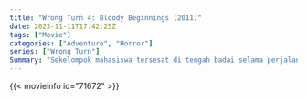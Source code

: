 ```yaml
---
title: "Wrong Turn 4: Bloody Beginnings (2011)"
date: 2023-11-11T17:42:25Z
tags: ["Movie"]
categories: ["Adventure", "Horror"]
series: ["Wrong Turn"]
Summary: "Sekelompok mahasiswa tersesat di tengah badai selama perjalanan mobil salju mereka dan berlindung di sanatorium yang ditinggalkan, yang tanpa mereka sadari, adalah rumah bagi para kanibal yang cacat."
---
```


<mux-player stream-type="on-demand"
src="https://kp3d-my.sharepoint.com/personal/ryoo_kp3d_onmicrosoft_com/_layouts/15/download.aspx?share=EUGQb-QX94tEtFqDdTvSOE4BsEUQqJpH_TzqAYww39Saog" prefer-playback="mse" controls>

</mux-player>


{{< movieinfo id="71672" >}}

<script src="https://cdn.jsdelivr.net/npm/@mux/mux-player"></script>

 <script type="application/ld+json ">
{
"@context": "https://schema.org/",
"@type": "VideoObject",
"name": "Wrong Turn 4: Bloody Beginnings",
"contentUrl": "https://stream.mux.com/xyvaoyzDkEWGHmLs1zQK5OnwFnZ3vpNk1GUsFvb402sA.m3u8",
"thumbnailUrl": "https://www.themoviedb.org/t/p/original/3SUnG8RUPYgG6R7LBIkEiW2Ke3P.jpg?width=314&fit_mode=preserve&time=25",
"uploadDate": "2023-11-11T17:42:25Z",
}

</script>
